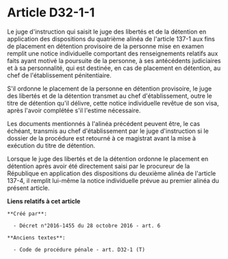 # Article D32-1-1

Le juge d'instruction qui saisit le juge des libertés et de la détention en application des dispositions du quatrième alinéa
de l'article 137-1 aux fins de placement en détention provisoire de la personne mise en examen remplit une notice
individuelle comportant des renseignements relatifs aux faits ayant motivé la poursuite de la personne, à ses antécédents
judiciaires et à sa personnalité, qui est destinée, en cas de placement en détention, au chef de l'établissement
pénitentiaire. 

S'il ordonne le placement de la personne en détention provisoire, le juge des libertés et de la détention transmet au chef
d'établissement, outre le titre de détention qu'il délivre, cette notice individuelle revêtue de son visa, après l'avoir
complétée s'il l'estime nécessaire. 

Les documents mentionnés à l'alinéa précédent peuvent être, le cas échéant, transmis au chef d'établissement par le juge
d'instruction si le dossier de la procédure est retourné à ce magistrat avant la mise à exécution du titre de détention. 

Lorsque le juge des libertés et de la détention ordonne le placement en détention après avoir été directement saisi par le
procureur de la République en application des dispositions du deuxième alinéa de l'article 137-4, il remplit lui-même la
notice individuelle prévue au premier alinéa du présent article.

**Liens relatifs à cet article**

	**Créé par**:

	  - Décret n°2016-1455 du 28 octobre 2016 - art. 6

	**Anciens textes**:

	  - Code de procédure pénale - art. D32-1 (T)
